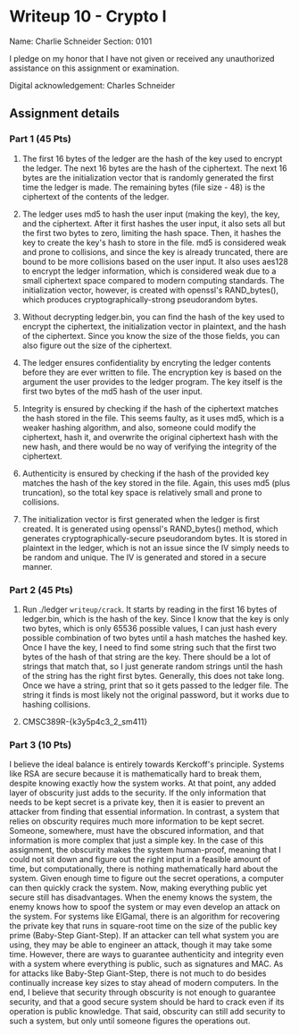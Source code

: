 # Writeup 10 - Crypto I

Name: Charlie Schneider
Section: 0101

I pledge on my honor that I have not given or received any unauthorized assistance on this assignment or examination.

Digital acknowledgement: Charles Schneider


## Assignment details

### Part 1 (45 Pts)

1. The first 16 bytes of the ledger are the hash of the key used to encrypt the ledger. The next 16 bytes are the hash of the ciphertext. The next 16 bytes are the initialization vector that is randomly generated the first time the ledger is made. The remaining bytes (file size - 48) is the ciphertext of the contents of the ledger.

2. The ledger uses md5 to hash the user input (making the key), the key, and the ciphertext. After it first hashes the user input, it also sets all but the first two bytes to zero, limiting the hash space. Then, it hashes the key to create the key's hash to store in the file. md5 is considered weak and prone to collisions, and since the key is already truncated, there are bound to be more collisions based on the user input. It also uses aes128 to encrypt the ledger information, which is considered weak due to a small ciphertext space compared to modern computing standards. The initialization vector, however, is created with openssl's RAND_bytes(), which produces cryptographically-strong pseudorandom bytes.

3. Without decrypting ledger.bin, you can find the hash of the key used to encrypt the ciphertext, the initialization vector in plaintext, and the hash of the ciphertext. Since you know the size of the those fields, you can also figure out the size of the ciphertext.

4. The ledger ensures confidentiality by encryting the ledger contents before they are ever written to file. The encryption key is based on the argument the user provides to the ledger program. The key itself is the first two bytes of the md5 hash of the user input.

5. Integrity is ensured by checking if the hash of the ciphertext matches the hash stored in the file. This seems faulty, as it uses md5, which is a weaker hashing algorithm, and also, someone could modify the ciphertext, hash it, and overwrite the original ciphertext hash with the new hash, and there would be no way of verifying the integrity of the ciphertext.

6. Authenticity is ensured by checking if the hash of the provided key matches the hash of the key stored in the file. Again, this uses md5 (plus truncation), so the total key space is relatively small and prone to collisions.

7. The initialization vector is first generated when the ledger is first created. It is generated using openssl's RAND_bytes() method, which generates cryptographically-secure pseudorandom bytes. It is stored in plaintext in the ledger, which is not an issue since the IV simply needs to be random and unique. The IV is generated and stored in a secure manner.

### Part 2 (45 Pts)

1. Run ./ledger `writeup/crack`. It starts by reading in the first 16 bytes of ledger.bin, which is the hash of the key. Since I know that the key is only two bytes, which is only 65536 possible values, I can just hash every possible combination of two bytes until a hash matches the hashed key. Once I have the key, I need to find some string such that the first two bytes of the hash of that string are the key. There should be a lot of strings that match that, so I just generate random strings until the hash of the string has the right first bytes. Generally, this does not take long. Once we have a string, print that so it gets passed to the ledger file. The string it finds is most likely not the original password, but it works due to hashing collisions.

2. CMSC389R-{k3y5p4c3_2_sm411}

### Part 3 (10 Pts)

I believe the ideal balance is entirely towards Kerckoff's principle. Systems like RSA are secure because it is mathematically hard to break them, despite knowing exactly how the system works. At that point, any added layer of obscurity just adds to the security. If the only information that needs to be kept secret is a private key, then it is easier to prevent an attacker from finding that essential information. In contrast, a system that relies on obscurity requires much more information to be kept secret. Someone, somewhere, must have the obscured information, and that information is more complex that just a simple key. In the case of this assignment, the obscurity makes the system human-proof, meaning that I could not sit down and figure out the right input in a feasible amount of time, but computationally, there is nothing mathematically hard about the system. Given enough time to figure out the secret operations, a computer can then quickly crack the system.
Now, making everything public yet secure still has disadvantages. When the enemy knows the system, the enemy knows how to spoof the system or may even develop an attack on the system. For systems like ElGamal, there is an algorithm for recovering the private key that runs in square-root time on the size of the public key prime (Baby-Step Giant-Step). If an attacker can tell what system you are using, they may be able to engineer an attack, though it may take some time. However, there are ways to guarantee authenticity and integrity even with a system where everything is public, such as signatures and MAC. As for attacks like Baby-Step Giant-Step, there is not much to do besides continually increase key sizes to stay ahead of modern computers. In the end, I believe that security through obscurity is not enough to guarantee security, and that a good secure system should be hard to crack even if its operation is public knowledge. That said, obscurity can still add security to such a system, but only until someone figures the operations out.